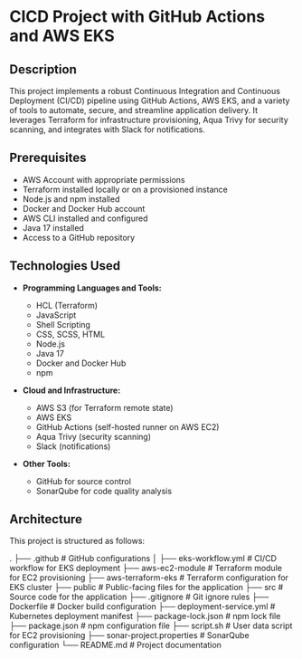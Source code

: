 # CICD Project with GitHub Actions and AWS EKS

## Description
This project implements a robust Continuous Integration and Continuous Deployment (CI/CD) pipeline using GitHub Actions, AWS EKS, and a variety of tools to automate, secure, and streamline application delivery. It leverages Terraform for infrastructure provisioning, Aqua Trivy for security scanning, and integrates with Slack for notifications.

## Prerequisites
- AWS Account with appropriate permissions
- Terraform installed locally or on a provisioned instance
- Node.js and npm installed
- Docker and Docker Hub account
- AWS CLI installed and configured
- Java 17 installed
- Access to a GitHub repository

## Technologies Used
- **Programming Languages and Tools:**
  - HCL (Terraform)
  - JavaScript
  - Shell Scripting
  - CSS, SCSS, HTML
  - Node.js
  - Java 17
  - Docker and Docker Hub
  - npm

- **Cloud and Infrastructure:**
  - AWS S3 (for Terraform remote state)
  - AWS EKS
  - GitHub Actions (self-hosted runner on AWS EC2)
  - Aqua Trivy (security scanning)
  - Slack (notifications)

- **Other Tools:**
  - GitHub for source control
  - SonarQube for code quality analysis

## Architecture
This project is structured as follows:

. ├── .github # GitHub configurations │ ├── eks-workflow.yml # CI/CD workflow for EKS deployment ├── aws-ec2-module # Terraform module for EC2 provisioning ├── aws-terraform-eks # Terraform configuration for EKS cluster ├── public # Public-facing files for the application ├── src # Source code for the application ├── .gitignore # Git ignore rules ├── Dockerfile # Docker build configuration ├── deployment-service.yml # Kubernetes deployment manifest ├── package-lock.json # npm lock file ├── package.json # npm configuration file ├── script.sh # User data script for EC2 provisioning ├── sonar-project.properties # SonarQube configuration └── README.md # Project documentation
